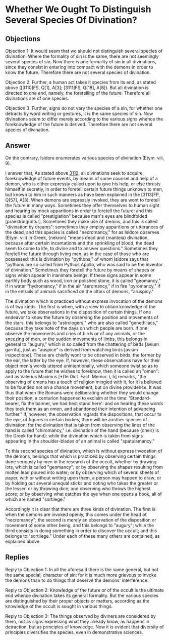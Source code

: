 # Whether We Ought To Distinguish Several Species Of Divination?

## Objections

Objection 1: It would seem that we should not distinguish several species of divination. Where the formality of sin is the same, there are not seemingly several species of sin. Now there is one formality of sin in all divinations, since they consist in entering into compact with the demons in order to know the future. Therefore there are not several species of divination.

Objection 2: Further, a human act takes it species from its end, as stated above ([3110]FS, Q[1], A[3]; [3111]FS, Q[18], A[6]). But all divination is directed to one end, namely, the foretelling of the future. Therefore all divinations are of one species.

Objection 3: Further, signs do not vary the species of a sin, for whether one detracts by word writing or gestures, it is the same species of sin. Now divinations seem to differ merely according to the various signs whence the foreknowledge of the future is derived. Therefore there are not several species of divination.

## Answer

On the contrary, Isidore enumerates various species of divination (Etym. viii, 9).

I answer that, As stated above [3112](A[2]), all divinations seek to acquire foreknowledge of future events, by means of some counsel and help of a demon, who is either expressly called upon to give his help, or else thrusts himself in secretly, in order to foretell certain future things unknown to men, but known to him in such manners as have been explained in the [3113]FP, Q[57], A[3]. When demons are expressly invoked, they are wont to foretell the future in many ways. Sometimes they offer themselves to human sight and hearing by mock apparitions in order to foretell the future: and this species is called "prestigiation" because man's eyes are blindfolded [praestringuntur]. Sometimes they make use of dreams, and this is called "divination by dreams": sometimes they employ apparitions or utterances of the dead, and this species is called "necromancy," for as Isidore observes (Etym. viii) in Greek, {nekron} "means dead and {manteia} divination, because after certain incantations and the sprinkling of blood, the dead seem to come to life, to divine and to answer questions." Sometimes they foretell the future through living men, as in the case of those who are possessed: this is divination by "pythons," of whom Isidore says that "pythons are so called from Pythius Apollo, who was said to be the inventor of divination." Sometimes they foretell the future by means of shapes or signs which appear in inanimate beings. If these signs appear in some earthly body such as wood, iron or polished stone, it is called "geomancy," if in water "hydromancy," if in the air "aeromancy," if in fire "pyromancy," if in the entrails of animals sacrificed on the altars of demons, "aruspicy."

The divination which is practiced without express invocation of the demons is of two kinds. The first is when, with a view to obtain knowledge of the future, we take observations in the disposition of certain things. If one endeavor to know the future by observing the position and movements of the stars, this belongs to "astrologers," who are also called "genethliacs," because they take note of the days on which people are born. If one observe the movements and cries of birds or of any animals, or the sneezing of men, or the sudden movements of limbs, this belongs in general to "augury," which is so called from the chattering of birds [avium garritu], just as "auspice" is derived from watching birds [avium inspectione]. These are chiefly wont to be observed in birds, the former by the ear, the latter by the eye. If, however, these observations have for their object men's words uttered unintentionally, which someone twist so as to apply to the future that he wishes to foreknow, then it is called an "omen": and as Valerius Maximus [*De Dict. Fact. Memor. i, 5] remarks, "the observing of omens has a touch of religion mingled with it, for it is believed to be founded not on a chance movement, but on divine providence. It was thus that when the Romans were deliberating whether they would change their position, a centurion happened to exclaim at the time: 'Standard-bearer, fix the banner, we had best stand here': and on hearing these words they took them as an omen, and abandoned their intention of advancing further." If, however, the observation regards the dispositions, that occur to the eye, of figures in certain bodies, there will be another species of divination: for the divination that is taken from observing the lines of the hand is called "chiromancy," i.e. divination of the hand (because {cheir} is the Greek for hand): while the divination which is taken from signs appearing in the shoulder-blades of an animal is called "spatulamancy."

To this second species of divination, which is without express invocation of the demons, belongs that which is practiced by observing certain things done seriously by men in the research of the occult, whether by drawing lots, which is called "geomancy"; or by observing the shapes resulting from molten lead poured into water; or by observing which of several sheets of paper, with or without writing upon them, a person may happen to draw; or by holding out several unequal sticks and noting who takes the greater or the lesser. or by throwing dice, and observing who throws the highest score; or by observing what catches the eye when one opens a book, all of which are named "sortilege."

Accordingly it is clear that there are three kinds of divination. The first is when the demons are invoked openly, this comes under the head of "necromancy"; the second is merely an observation of the disposition or movement of some other being, and this belongs to "augury"; while the third consists in doing something in order to discover the occult; and this belongs to "sortilege." Under each of these many others are contained, as explained above.

## Replies

Reply to Objection 1: In all the aforesaid there is the same general, but not the same special, character of sin: for it is much more grievous to invoke the demons than to do things that deserve the demons' interference.

Reply to Objection 2: Knowledge of the future or of the occult is the ultimate end whence divination takes its general formality. But the various species are distinguished by their proper objects or matters, according as the knowledge of the occult is sought in various things.

Reply to Objection 3: The things observed by diviners are considered by them, not as signs expressing what they already know, as happens in detraction, but as principles of knowledge. Now it is evident that diversity of principles diversifies the species, even in demonstrative sciences.